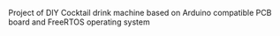 Project of DIY Cocktail drink machine based on Arduino compatible PCB board and FreeRTOS operating system
